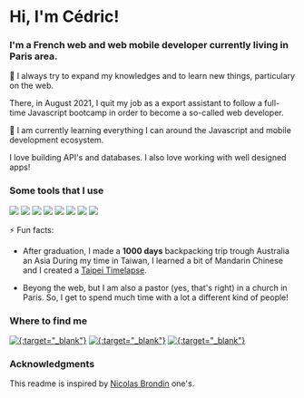 # Hi, I'm Cédric!

### I'm a French web and web mobile developer currently living in Paris area.

🔭 I always try to expand my knowledges and to learn new things, particulary on the web.

There, in August 2021, I quit my job as a export assistant to follow a full-time Javascript bootcamp in order to become a so-called web developer.

🌱 I am currently learning everything I can around the Javascript and mobile development ecosystem.

I love building API's and databases. I also love working with well designed apps!

### Some tools that  I use

![](https://img.shields.io/badge/-HTML5-E34F26?style=flat-square&logo=html5&logoColor=white)
![](https://img.shields.io/badge/css3-4869EE?style=flat-square&logo=css3&logoColor=white)
![](https://img.shields.io/badge/-JavaScript-F7DF1E?style=flat-square&logo=javascript&logoColor=white)
![](https://img.shields.io/badge/-TypeScript-007ACC?style=flat-square&logo=typescript&logoColor=white)
![](https://img.shields.io/badge/-Nodejs-43853d?style=flat-square&logo=Node.js&logoColor=white)
![](https://img.shields.io/badge/-Vue-4fc08d?style=flat-square&logo=Vue.js&logoColor=white)
![](https://img.shields.io/badge/postgres-336791?style=flat-square&logo=postgresql&logoColor=white)
![](https://img.shields.io/badge/-Git-F05032?style=flat-square&logo=git&logoColor=white)

⚡ Fun facts: 

- After graduation, I made a **1000 days** backpacking trip trough Australia an Asia
During my time in Taiwan, I learned a bit of Mandarin Chinese and I created a [Taipei Timelapse](https://vimeo.com/numericnomade/taipei-timelapse).

- Beyong the web, but I am also a pastor (yes, that's right) in a church in Paris. So, I get to spend much time with a lot a different kind of people!

### Where to find me

[![{:target="_blank"}](https://img.shields.io/badge/GitHub-%2312100E.svg?&style=for-the-badge&logo=Github&logoColor=white)](https://github.com/cedric-charlesia)
[![{:target="_blank"}](https://img.shields.io/badge/linkedin-%230077B5.svg?&style=for-the-badge&logo=linkedin&logoColor=white)](https://www.linkedin.com/in/cedric-charlesia/)
[![{:target="_blank"}](https://img.shields.io/badge/website-%22220286B5.svg?&style=for-the-badge&logo=blog&logoColor=white)](https://cedriccharlesia.com/)

### Acknowledgments
This readme is inspired by [Nicolas Brondin](https://github.com/NicolasBrondin) one's.

<!--
**cedric-charlesia/cedric-charlesia** is a ✨ _special_ ✨ repository because its `README.md` (this file) appears on your GitHub profile.

Here are some ideas to get you started:

- 🔭 I’m currently working on ...
- 🌱 I’m currently learning ...
- 👯 I’m looking to collaborate on ...
- 🤔 I’m looking for help with ...
- 💬 Ask me about ...
- 📫 How to reach me: ...
- 😄 Pronouns: ...
- ⚡ Fun fact: ...
-->
